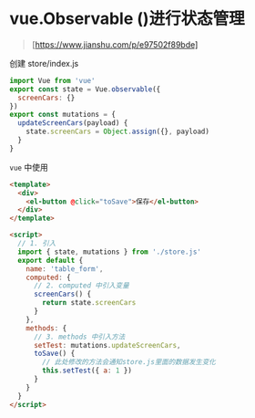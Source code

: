 # vue.Observable ()进行状态管理

> [https://www.jianshu.com/p/e97502f89bde]

创建 store/index.js

```js
import Vue from 'vue'
export const state = Vue.observable({
  screenCars: {}
})
export const mutations = {
  updateScreenCars(payload) {
    state.screenCars = Object.assign({}, payload)
  }
}
```

`vue` 中使用

```html
<template>
  <div>
    <el-button @click="toSave">保存</el-button>
  </div>
</template>

<script>
  // 1. 引入
  import { state, mutations } from './store.js'
  export default {
    name: 'table_form',
    computed: {
      // 2. computed 中引入变量
      screenCars() {
        return state.screenCars
      }
    },
    methods: {
      // 3. methods 中引入方法
      setTest: mutations.updateScreenCars,
      toSave() {
        // 此处修改的方法会通知store.js里面的数据发生变化
        this.setTest({ a: 1 })
      }
    }
  }
</script>
```

